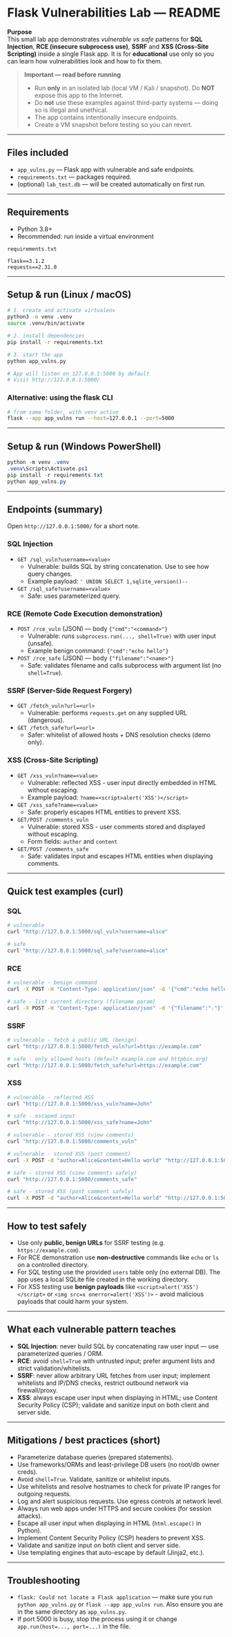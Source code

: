 # Flask Vulnerabilities Lab — README

**Purpose**  
This small lab app demonstrates _vulnerable vs safe_ patterns for **SQL Injection**, **RCE (insecure subprocess use)**, **SSRF** and **XSS (Cross-Site Scripting)** inside a single Flask app. It is for **educational** use only so you can learn how vulnerabilities look and how to fix them.

> **Important — read before running**
>
> - Run **only** in an isolated lab (local VM / Kali / snapshot). Do **NOT** expose this app to the Internet.
> - Do **not** use these examples against third-party systems — doing so is illegal and unethical.
> - The app contains intentionally insecure endpoints.
> - Create a VM snapshot before testing so you can revert.

---

## Files included

- `app_vulns.py` — Flask app with vulnerable and safe endpoints.
- `requirements.txt` — packages required.
- (optional) `lab_test.db` — will be created automatically on first run.

---

## Requirements

- Python 3.8+
- Recommended: run inside a virtual environment

`requirements.txt`

```text
flask==3.1.2
requests==2.31.0
```

---

## Setup & run (Linux / macOS)

```bash
# 1. create and activate virtualenv
python3 -m venv .venv
source .venv/bin/activate

# 2. install dependencies
pip install -r requirements.txt

# 3. start the app
python app_vulns.py

# App will listen on 127.0.0.1:5000 by default
# Visit http://127.0.0.1:5000/
```

### Alternative: using the flask CLI

```bash
# from same folder, with venv active
flask --app app_vulns run --host=127.0.0.1 --port=5000
```

---

## Setup & run (Windows PowerShell)

```powershell
python -m venv .venv
.venv\Scripts\Activate.ps1
pip install -r requirements.txt
python app_vulns.py
```

---

## Endpoints (summary)

Open `http://127.0.0.1:5000/` for a short note.

### SQL Injection

- `GET /sql_vuln?username=<value>`
  - Vulnerable: builds SQL by string concatenation. Use to see how query changes.
  - Example payload: `' UNION SELECT 1,sqlite_version()--`
- `GET /sql_safe?username=<value>`
  - Safe: uses parameterized query.

### RCE (Remote Code Execution demonstration)

- `POST /rce_vuln` (JSON) — body `{"cmd":"<command>"}`
  - Vulnerable: runs `subprocess.run(..., shell=True)` with user input (unsafe).
  - Example benign command: `{"cmd":"echo hello"}`
- `POST /rce_safe` (JSON) — body `{"filename":"<name>"}`
  - Safe: validates filename and calls subprocess with argument list (no `shell=True`).

### SSRF (Server-Side Request Forgery)

- `GET /fetch_vuln?url=<url>`
  - Vulnerable: performs `requests.get` on any supplied URL (dangerous).
- `GET /fetch_safe?url=<url>`
  - Safer: whitelist of allowed hosts + DNS resolution checks (demo only).

### XSS (Cross-Site Scripting)

- `GET /xss_vuln?name=<value>`
  - Vulnerable: reflected XSS - user input directly embedded in HTML without escaping.
  - Example payload: `?name=<script>alert('XSS')</script>`
- `GET /xss_safe?name=<value>`
  - Safe: properly escapes HTML entities to prevent XSS.
- `GET/POST /comments_vuln`
  - Vulnerable: stored XSS - user comments stored and displayed without escaping.
  - Form fields: `author` and `content`
- `GET/POST /comments_safe`
  - Safe: validates input and escapes HTML entities when displaying comments.

---

## Quick test examples (curl)

### SQL

```bash
# vulnerable
curl "http://127.0.0.1:5000/sql_vuln?username=alice"

# safe
curl "http://127.0.0.1:5000/sql_safe?username=alice"
```

### RCE

```bash
# vulnerable - benign command
curl -X POST -H "Content-Type: application/json" -d '{"cmd":"echo hello"}' http://127.0.0.1:5000/rce_vuln

# safe - list current directory (filename param)
curl -X POST -H "Content-Type: application/json" -d '{"filename":"."}' http://127.0.0.1:5000/rce_safe
```

### SSRF

```bash
# vulnerable - fetch a public URL (benign)
curl "http://127.0.0.1:5000/fetch_vuln?url=https://example.com"

# safe - only allowed hosts (default example.com and httpbin.org)
curl "http://127.0.0.1:5000/fetch_safe?url=https://example.com"
```

### XSS

```bash
# vulnerable - reflected XSS
curl "http://127.0.0.1:5000/xss_vuln?name=John"

# safe - escaped input
curl "http://127.0.0.1:5000/xss_safe?name=John"

# vulnerable - stored XSS (view comments)
curl "http://127.0.0.1:5000/comments_vuln"

# vulnerable - stored XSS (post comment)
curl -X POST -d "author=Alice&content=Hello world" "http://127.0.0.1:5000/comments_vuln"

# safe - stored XSS (view comments safely)
curl "http://127.0.0.1:5000/comments_safe"

# safe - stored XSS (post comment safely)
curl -X POST -d "author=Alice&content=Hello world" "http://127.0.0.1:5000/comments_safe"
```

---

## How to test safely

- Use only **public, benign URLs** for SSRF testing (e.g. `https://example.com`).
- For RCE demonstration use **non-destructive** commands like `echo` or `ls` on a controlled directory.
- For SQL testing use the provided `users` table only (no external DB). The app uses a local SQLite file created in the working directory.
- For XSS testing use **benign payloads** like `<script>alert('XSS')</script>` or `<img src=x onerror=alert('XSS')>` - avoid malicious payloads that could harm your system.

---

## What each vulnerable pattern teaches

- **SQL Injection**: never build SQL by concatenating raw user input — use parameterized queries / ORM.
- **RCE**: avoid `shell=True` with untrusted input; prefer argument lists and strict validation/whitelists.
- **SSRF**: never allow arbitrary URL fetches from user input; implement whitelists and IP/DNS checks, restrict outbound network via firewall/proxy.
- **XSS**: always escape user input when displaying in HTML; use Content Security Policy (CSP); validate and sanitize input on both client and server side.

---

## Mitigations / best practices (short)

- Parameterize database queries (prepared statements).
- Use frameworks/ORMs and least-privilege DB users (no root/db owner creds).
- Avoid `shell=True`. Validate, sanitize or whitelist inputs.
- Use whitelists and resolve hostnames to check for private IP ranges for outgoing requests.
- Log and alert suspicious requests. Use egress controls at network level.
- Always run web apps under HTTPS and secure cookies (for session attacks).
- Escape all user input when displaying in HTML (`html.escape()` in Python).
- Implement Content Security Policy (CSP) headers to prevent XSS.
- Validate and sanitize input on both client and server side.
- Use templating engines that auto-escape by default (Jinja2, etc.).

---

## Troubleshooting

- `flask: Could not locate a Flask application` — make sure you run `python app_vulns.py` or `flask --app app_vulns run`. Also ensure you are in the same directory as `app_vulns.py`.
- If port 5000 is busy, stop the process using it or change `app.run(host=..., port=...)` in the file.
